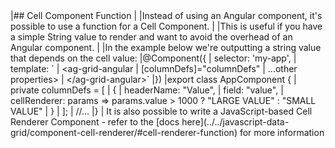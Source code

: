<framework-specific-section frameworks="angular">
|## Cell Component Function
|
|Instead of using an Angular component, it's possible to use a function for a Cell Component.
|
|This is useful if you have a simple String value to render and want to avoid the overhead of an Angular component.
|
|In the example below we're outputting a string value that depends on the cell value:
</framework-specific-section>

<framework-specific-section frameworks="angular">
<snippet transform={false}>
|@Component({
|    selector: 'my-app',
|    template: `
|        &lt;ag-grid-angular
|                [columnDefs]="columnDefs"
|                ...other properties>
|        &lt;/ag-grid-angular>`
|})
|export class AppComponent {
|    private columnDefs = [
|        {
|            headerName: "Value",
|            field: "value",
|            cellRenderer: params => params.value > 1000 ? "LARGE VALUE" : "SMALL VALUE"
|        }
|     ];
|     //...
|}
</snippet>
</framework-specific-section>

<framework-specific-section frameworks="angular">
| It is also possible to write a JavaScript-based Cell Renderer Component - refer to the [docs here](../../javascript-data-grid/component-cell-renderer/#cell-renderer-function) for more information
</framework-specific-section>
